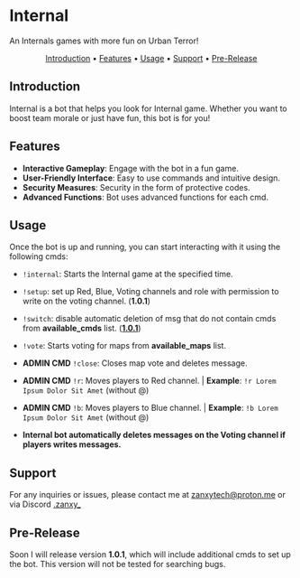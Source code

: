 # Internal

An Internals games with more fun on Urban Terror!

<p align="center">
  <a href="#introduction">Introduction</a> • 
  <a href="#features">Features</a> • 
  <a href="#usage">Usage</a> • 
  <a href="#support">Support</a> • 
  <a href="#pre-release">Pre-Release</a>
</p>

## Introduction

Internal is a bot that helps you look for Internal game. Whether you want to boost team morale or just have fun, this bot is for you!

## Features

- **Interactive Gameplay**: Engage with the bot in a fun game.
- **User-Friendly Interface**: Easy to use commands and intuitive design.
- **Security Measures**: Security in the form of protective codes.
- **Advanced Functions**: Bot uses advanced functions for each cmd.

## Usage

Once the bot is up and running, you can start interacting with it using the following cmds:

- `!internal`: Starts the Internal game at the specified time.
- `!setup`: set up Red, Blue, Voting channels and role with permission to write on the voting channel. (**1.0.1**)
- `!switch`: disable automatic deletion of msg that do not contain cmds from **available_cmds** list. (**[1.0.1](#pre-release)**)
- `!vote`: Starts voting for maps from **available_maps** list.
- **ADMIN CMD** `!close`: Closes map vote and deletes message.
- **ADMIN CMD** `!r`: Moves players to Red channel. | **Example**: `!r Lorem Ipsum Dolor Sit Amet` (without @)
- **ADMIN CMD** `!b`: Moves players to Blue channel. | **Example**: `!b Lorem Ipsum Dolor Sit Amet` (without @)

- **Internal bot automatically deletes messages on the Voting channel if players writes messages.**

## Support

For any inquiries or issues, please contact me at [zanxytech@proton.me](mailto:zanxytech@proton.me) or via Discord [.zanxy_](https://discord.com/users/495227326305665024)

## Pre-Release

Soon I will release version **1.0.1**, which will include additional cmds to set up the bot. This version will not be tested for searching bugs.
